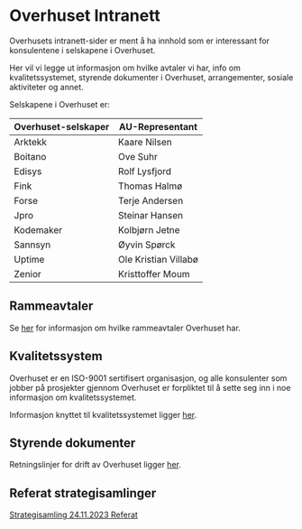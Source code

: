 # Overhuset Intranett

Overhusets intranett-sider er ment å ha innhold som er interessant for konsulentene i selskapene i Overhuset. 

Her vil vi legge ut informasjon om hvilke avtaler vi har, info om kvalitetssystemet, styrende dokumenter i Overhuset, arrangementer, sosiale aktiviteter og annet.

Selskapene i Overhuset er:

| Overhuset-selskaper | AU-Representant |
|---------------------|----------------|
| Arktekk             | Kaare Nilsen   |
| Boitano             | Ove Suhr       |
| Edisys              | Rolf Lysfjord  |
| Fink                | Thomas Halmø   |
| Forse               | Terje Andersen |
| Jpro                | Steinar Hansen |
| Kodemaker           | Kolbjørn Jetne |
| Sannsyn             | Øyvin Spørck   |
| Uptime              | Ole Kristian Villabø |
| Zenior              | Kristtoffer Moum |

## Rammeavtaler
Se [her](/intranett/rammeavtaler) for informasjon om hvilke rammeavtaler Overhuset har.

## Kvalitetssystem 

Overhuset er en ISO-9001 sertifisert organisasjon, og alle konsulenter som jobber på prosjekter gjennom Overhuset er forpliktet til å sette seg inn i noe informasjon om kvalitetssystemet.

Informasjon knyttet til kvalitetssystemet ligger [her](/intranett/kvalitetssystem).

## Styrende dokumenter

Retningslinjer for drift av Overhuset ligger [her](/intranett/retningslinjer).

## Referat strategisamlinger

[Strategisamling 24.11.2023 Referat](/Referat_strat_24112023.pdf)